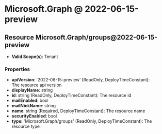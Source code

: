 # Microsoft.Graph @ 2022-06-15-preview

## Resource Microsoft.Graph/groups@2022-06-15-preview
* **Valid Scope(s)**: Tenant
### Properties
* **apiVersion**: '2022-06-15-preview' (ReadOnly, DeployTimeConstant): The resource api version
* **displayName**: string
* **id**: string (ReadOnly, DeployTimeConstant): The resource id
* **mailEnabled**: bool
* **mailNickName**: string
* **name**: string (Required, DeployTimeConstant): The resource name
* **securityEnabled**: bool
* **type**: 'Microsoft.Graph/groups' (ReadOnly, DeployTimeConstant): The resource type

